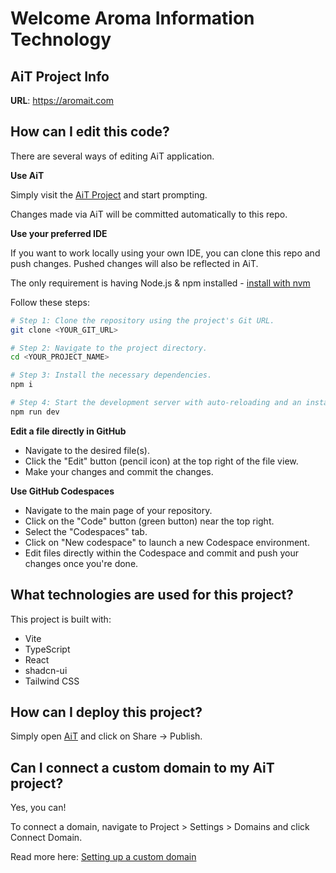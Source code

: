 # Welcome Aroma Information Technology

## AiT Project Info

**URL**: https://aromait.com

## How can I edit this code?

There are several ways of editing AiT application.

**Use AiT**

Simply visit the [AiT Project](https://github.com/itsrashadgit/aitapp) and start prompting.

Changes made via AiT will be committed automatically to this repo.

**Use your preferred IDE**

If you want to work locally using your own IDE, you can clone this repo and push changes. Pushed changes will also be reflected in AiT.

The only requirement is having Node.js & npm installed - [install with nvm](https://github.com/nvm-sh/nvm#installing-and-updating)

Follow these steps:

```sh
# Step 1: Clone the repository using the project's Git URL.
git clone <YOUR_GIT_URL>

# Step 2: Navigate to the project directory.
cd <YOUR_PROJECT_NAME>

# Step 3: Install the necessary dependencies.
npm i

# Step 4: Start the development server with auto-reloading and an instant preview.
npm run dev
```

**Edit a file directly in GitHub**

- Navigate to the desired file(s).
- Click the "Edit" button (pencil icon) at the top right of the file view.
- Make your changes and commit the changes.

**Use GitHub Codespaces**

- Navigate to the main page of your repository.
- Click on the "Code" button (green button) near the top right.
- Select the "Codespaces" tab.
- Click on "New codespace" to launch a new Codespace environment.
- Edit files directly within the Codespace and commit and push your changes once you're done.

## What technologies are used for this project?

This project is built with:

- Vite
- TypeScript
- React
- shadcn-ui
- Tailwind CSS

## How can I deploy this project?

Simply open [AiT](https://github.com/itsrashadgit/aitapp) and click on Share -> Publish.

## Can I connect a custom domain to my AiT project?

Yes, you can!

To connect a domain, navigate to Project > Settings > Domains and click Connect Domain.

Read more here: [Setting up a custom domain](https://github.com/itsrashadgit/aitapp#step-by-step-guide)